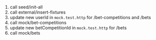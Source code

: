 1) call seed/init-all
2) call external/insert-fixtures
3) update new userId in `mock.test.http` for /bet-competitions and /bets
4) call mock/bet-competitions
5) update new betCompetitionId in `mock.test.http` for /bets
6) call mock/bets